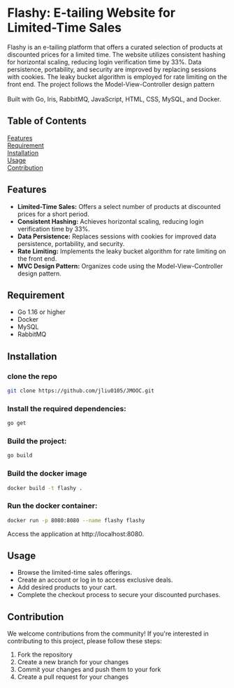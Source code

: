 # Flashy: E-tailing Website for Limited-Time Sales
Flashy is an e-tailing platform that offers a curated selection of products at discounted prices for a limited time. The website utilizes consistent hashing for horizontal scaling, reducing login verification time by 33%. Data persistence, portability, and security are improved by replacing sessions with cookies. The leaky bucket algorithm is employed for rate limiting on the front end. The project follows the Model-View-Controller design pattern
<br><br>
Built with Go, Iris, RabbitMQ, JavaScript, HTML, CSS, MySQL, and Docker.

## Table of Contents
[Features](#features) <br>
[Requirement](#requirement)<br>
[Installation](#requirement)<br>
[Usage](#usage)<br>
[Contribution](#contribution)<br>


## Features
* __Limited-Time Sales:__ Offers a select number of products at discounted prices for a short period.
* __Consistent Hashing:__ Achieves horizontal scaling, reducing login verification time by 33%.
* __Data Persistence:__ Replaces sessions with cookies for improved data persistence, portability, and security.
* __Rate Limiting:__ Implements the leaky bucket algorithm for rate limiting on the front end.
* __MVC Design Pattern:__ Organizes code using the Model-View-Controller design pattern.

## Requirement
* Go 1.16 or higher
* Docker
* MySQL
* RabbitMQ

## Installation

### clone the repo
```bash
git clone https://github.com/jliu0105/JMOOC.git
```

### Install the required dependencies:
```bash
go get
```

### Build the project:
```bash
go build
```
### Build the docker image
```bash
docker build -t flashy .
```

### Run the docker container:
```bash
docker run -p 8080:8080 --name flashy flashy
```
Access the application at http://localhost:8080.

## Usage
* Browse the limited-time sales offerings.
* Create an account or log in to access exclusive deals.
* Add desired products to your cart.
* Complete the checkout process to secure your discounted purchases.

## Contribution
We welcome contributions from the community! If you're interested in contributing to this project, please follow these steps:

1. Fork the repository
2. Create a new branch for your changes
3. Commit your changes and push them to your fork
4. Create a pull request for your changes
